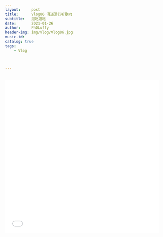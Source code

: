 ```yaml
---
layout:     post
title:      Vlog06 滑道滑行听歌向
subtitle:   逛吃逛吃
date:       2021-01-26
author:     PhDLuffy
header-img: img/Vlog/Vlog06.jpg
music-id: 
catalog: true
tags:
    - Vlog



---
```




<br>

<iframe 
frameborder="no" 
src="//player.bilibili.com/player.html?aid=928846554&bvid=BV1jT4y1P7JA&cid=287856416&page=1&high_quality=1" 
width="100%" 
height="500">
</iframe>



